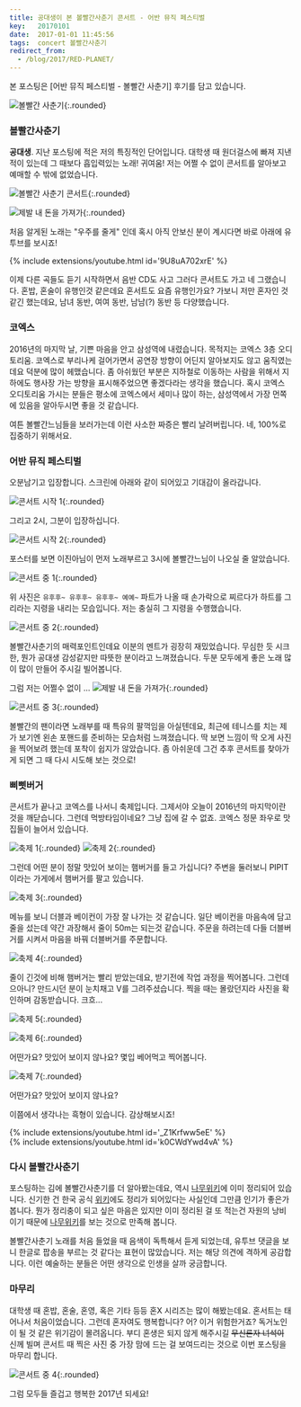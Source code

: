 ```yaml
---
title: 공대생이 본 볼빨간사춘기 콘서트 - 어반 뮤직 페스티벌
key:   20170101
date:  2017-01-01 11:45:56
tags:  concert 볼빨간사춘기
redirect_from:
  - /blog/2017/RED-PLANET/
---
```


본 포스팅은 [어반 뮤직 페스티벌 - 볼빨간 사춘기] 후기를 담고 있습니다.

![볼빨간 사춘기](/assets/images/red_planet/good.jpg){:.rounded}

### 볼빨간사춘기

**공대생**. 지난 포스팅에 적은 저의 특징적인 단어입니다.
대학생 때 원더걸스에 빠져 지낸적이 있는데 그 때보다 흡입력있는 노래! 귀여움!
저는 어쩔 수 없이 콘서트를 알아보고 예매할 수 밖에 없었습니다.

<!--more-->

![볼빨간 사춘기 콘서트](/assets/images/red_planet/poster.png){:.rounded}

![제발 내 돈을 가져가](/assets/images/red_planet/take_my_money.jpg){:.rounded}

처음 알게된 노래는 "우주를 줄게" 인데 혹시 아직 안보신 분이 계시다면 바로 아래에 유투브를 보시죠!

<div>{% include extensions/youtube.html id='9U8uA702xrE' %}</div>

이제 다른 곡들도 듣기 시작하면서 음반 CD도 사고 그러다 콘서트도 가고 네 그랬습니다.
혼밥, 혼술이 유행인것 같은데요 혼서트도 요즘 유행인가요?
가보니 저만 혼자인 것 같긴 했는데요, 남녀 동반, 여여 동반, 남남(?) 동반 등 다양했습니다.


### 코엑스

2016년의 마지막 날, 기쁜 마음을 안고 삼성역에 내렸습니다. 목적지는 코엑스 3층 오디토리움.
코엑스로 부리나케 걸어가면서 공연장 방향이 어딘지 알아보지도 않고 움직였는데요 덕분에 많이 헤맸습니다.
좀 아쉬웠던 부분은 지하철로 이동하는 사람을 위해서 지하에도 행사장 가는 방향을 표시해주었으면 좋겠다라는 생각을 했습니다.
혹시 코엑스 오디토리움 가시는 분들은 평소에 코엑스에서 세미나 많이 하는, 삼성역에서 가장 먼쪽에 있음을 알아두시면 좋을 것 같습니다.

여튼 볼빨간느님들을 보러가는데 이런 사소한 짜증은 빨리 날려버립니다.
네, 100%로 집중하기 위해서요.


### 어반 뮤직 페스티벌

오분남기고 입장합니다.
스크린에 아래와 같이 되어있고 기대감이 올라갑니다.

![콘서트 시작 1](/assets/images/red_planet/intro.png){:.rounded}

그리고 2시, 그분이 입장하십니다.

![콘서트 시작 2](/assets/images/red_planet/enter.png){:.rounded}

포스터를 보면 이진아님이 먼저 노래부르고 3시에 볼빨간느님이 나오실 줄 알았습니다.

![콘서트 중 1](/assets/images/red_planet/a1.jpg){:.rounded}

위 사진은 ```유후후~ 유후후~ 유후후~ 예예~``` 파트가 나올 때 손가락으로 찌르다가 하트를 그리라는 지령을 내리는 모습입니다.
저는 충실히 그 지령을 수행했습니다.

![콘서트 중 2](/assets/images/red_planet/a2.jpg){:.rounded}

볼빨간사춘기의 매력포인트인데요 이분의 멘트가 굉장히 재밌었습니다.
무심한 듯 시크한, 뭔가 공대생 감성같지만 따뜻한 분이라고 느껴졌습니다.
두분 모두에게 좋은 노래 많이 많이 만들어 주시길 빌어봅니다.

그럼 저는 어쩔수 없이 ...
![제발 내 돈을 가져가](/assets/images/red_planet/take_my_money.jpg){:.rounded}

![콘서트 중 3](/assets/images/red_planet/a3.jpg){:.rounded}

볼빨간의 팬이라면 노래부를 때 특유의 팔꺽임을 아실텐데요,
최근에 테니스를 치는 제가 보기엔 왼손 포핸드를 준비하는 모습처럼 느껴졌습니다.
딱 보면 느낌이 딱 오게 사진을 찍어보려 했는데 포착이 쉽지가 않았습니다.
좀 아쉬운데 그건 추후 콘서트를 찾아가게 되면 그 때 다시 시도해 보는 것으로!


### 삐삣버거

콘서트가 끝나고 코엑스를 나서니 축제입니다.
그제서야 오늘이 2016년의 마지막이란 것을 깨닫습니다.
그런데 먹방타임이네요? 그냥 집에 갈 수 없죠.
코엑스 정문 좌우로 맛집들이 늘어서 있습니다.

![축제 1](/assets/images/red_planet/fest1.jpg){:.rounded}
![축제 2](/assets/images/red_planet/fest2.jpg){:.rounded}

그런데 어떤 분이 정말 맛있어 보이는 햄버거를 들고 가십니다?
주변을 둘러보니 PIPIT이라는 가게에서 햄버거를 팔고 있습니다.

![축제 3](/assets/images/red_planet/fest3.jpg){:.rounded}

메뉴를 보니 더블과 베이컨이 가장 잘 나가는 것 같습니다.
일단 베이컨을 마음속에 담고 줄을 섰는데 약간 과장해서 줄이 50m는 되는것 같습니다.
주문을 하려는데 다들 더블버거를 시켜서 마음을 바꿔 더블버거를 주문합니다.

![축제 4](/assets/images/red_planet/fest4.jpg){:.rounded}

줄이 긴것에 비해 햄버거는 빨리 받았는데요, 받기전에 작업 과정을 찍어봅니다.
그런데 으아니? 만드시던 분이 눈치채고 V를 그려주셨습니다.
찍을 때는 몰랐던지라 사진을 확인하며 감동받습니다. 크흐...

![축제 5](/assets/images/red_planet/fest5.jpg){:.rounded}

![축제 6](/assets/images/red_planet/fest6.jpg){:.rounded}

어떤가요?
맛있어 보이지 않나요?
몇입 베어먹고 찍어봅니다.

![축제 7](/assets/images/red_planet/fest7.jpg){:.rounded}

어떤가요?
맛있어 보이지 않나요?

이쯤에서 생각나는 흑형이 있습니다.
감상해보시죠!

<div>{% include extensions/youtube.html id='_Z1Krfww5eE' %}</div>

<div>{% include extensions/youtube.html id='k0CWdYwd4vA' %}</div>


### 다시 볼빨간사춘기

포스팅하는 김에 볼빨간사춘기를 더 알아봤는데요, 역시 [나무위키]에 이미 정리되어 있습니다.
신기한 건 한국 공식 [위키]에도 정리가 되어있다는 사실인데 그만큼 인기가 좋은가 봅니다.
뭔가 정리충이 되고 싶은 마음은 있지만 이미 정리된 걸 또 적는건 자원의 낭비이기 때문에 [나무위키]를 보는 것으로 만족해 봅니다.

볼빨간사춘기 노래를 처음 들었을 때 음색이 독특해서 듣게 되었는데, 유투브 댓글을 보니 한글로 팝송을 부르는 것 같다는 표현이 많았습니다.
저는 해당 의견에 격하게 공감합니다.
이런 예술하는 분들은 어떤 생각으로 인생을 살까 궁금합니다.


### 마무리

대학생 때 혼밥, 혼술, 혼영, 혹은 기타 등등 혼X 시리즈는 많이 해봤는데요.
혼서트는 태어나서 처음이었습니다.
그런데 혼자여도 행복합니다? 어? 이거 위험한거죠?
독거노인이 될 것 같은 위기감이 몰려옵니다.
부디 혼생은 되지 않게 해주시길 <del>무신론자 녀석이</del> 신께 빌며 콘서트 때 찍은 사진 중 가장 맘에 드는 걸 보여드리는 것으로 이번 포스팅을 마무리 합니다.

![콘서트 중 4](/assets/images/red_planet/a4.jpg){:.rounded}

그럼 모두들 즐겁고 행복한 2017년 되세요!


[나무위키]: https://namu.wiki/w/%EB%B3%BC%EB%B9%A8%EA%B0%84%EC%82%AC%EC%B6%98%EA%B8%B0
[위키]: https://ko.wikipedia.org/wiki/%EB%B3%BC%EB%B9%A8%EA%B0%84_%EC%82%AC%EC%B6%98%EA%B8%B0
